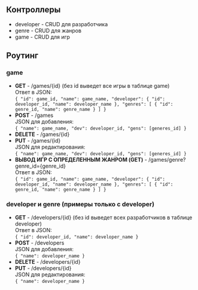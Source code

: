 ## Контроллеры
- developer - CRUD для разработчика
- genre - CRUD для жанров
- game - CRUD для игр
## Роутинг
### game
- **GET** - /games/{id} (без id выведет все игры в таблице game)  
Ответ в JSON:  
`{
   "id": game_id,
   "name": game_name,
   "developer": {
      "id": developer_id,
      "name": developer_name
   },
   "genres": [
      {
        "id": genre_id,
        "name": genre_name
      }
   ]
}`
- **POST** - /games  
JSON для добавления:  
`{
  "name": game_name,
  "dev": developer_id,
  "gens": [generes_id]
}`
- **DELETE** - /games/{id}  
- **PUT** - /games/{id}  
JSON для редактирования:  
`{
  "name": game_name,
  "dev": developer_id,
  "gens": [generes_id]
}`
- **ВЫВОД ИГР С ОПРЕДЕЛЕННЫМ ЖАНРОМ (GET)** - /games/genre?genre_id={genre_id}  
Ответ в JSON:  
`{
  "id": game_id,
  "name": game_name,
  "developer": {
    "id": developer_id,
    "name": developer_name
  },
  "genres": [
    {
      "id": genre_id,
      "name": genre_name
    }
  ]
}`
### developer и genre (примеры только с developer)
- **GET** - /developers/{id} (без id выведет всех разработчиков в таблице developer)  
Ответ в JSON:  
`{
  "id": developer_id,
  "name": developer_name
}`
- **POST** - /developers  
JSON для добавления:  
`{
  "name": developer_name
}`
- **DELETE** - /developers/{id}
- **PUT** - /developers/{id}  
JSON для редактирования:  
`{
  "name": developer_name
}`